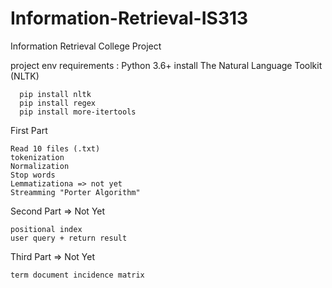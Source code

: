 # Information-Retrieval-IS313
Information Retrieval College Project 

project env requirements : 
   Python 3.6+
   install The Natural Language Toolkit (NLTK)
         
      pip install nltk
      pip install regex
      pip install more-itertools

   First Part 
              
    Read 10 files (.txt)
    tokenization 
    Normalization
    Stop words 
    Lemmatizationa => not yet 
    Streamming "Porter Algorithm" 
    
  Second Part => Not Yet
    
    positional index
    user query + return result 
  
  
  Third Part => Not Yet
    
    term document incidence matrix
   
